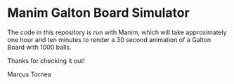 # Manim Galton Board Simulator
The code in this repository is run with Manim, which will take approximately one hour and ten minutes to render a 30 second animation
of a Galton Board with 1000 balls.

Thanks for checking it out!

Marcus Tornea
